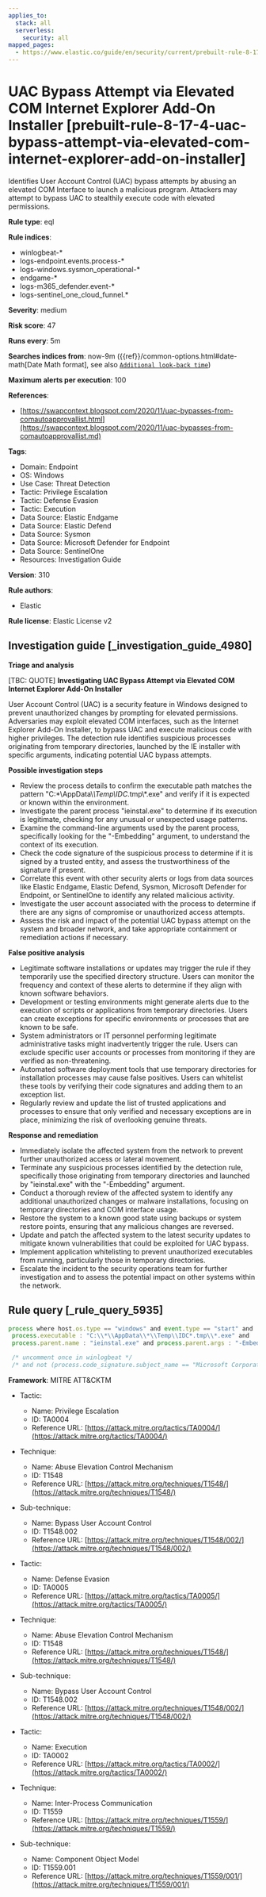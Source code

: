 ```yaml
---
applies_to:
  stack: all
  serverless:
    security: all
mapped_pages:
  - https://www.elastic.co/guide/en/security/current/prebuilt-rule-8-17-4-uac-bypass-attempt-via-elevated-com-internet-explorer-add-on-installer.html
---
```


# UAC Bypass Attempt via Elevated COM Internet Explorer Add-On Installer [prebuilt-rule-8-17-4-uac-bypass-attempt-via-elevated-com-internet-explorer-add-on-installer]

Identifies User Account Control (UAC) bypass attempts by abusing an elevated COM Interface to launch a malicious program. Attackers may attempt to bypass UAC to stealthily execute code with elevated permissions.

**Rule type**: eql

**Rule indices**:

* winlogbeat-*
* logs-endpoint.events.process-*
* logs-windows.sysmon_operational-*
* endgame-*
* logs-m365_defender.event-*
* logs-sentinel_one_cloud_funnel.*

**Severity**: medium

**Risk score**: 47

**Runs every**: 5m

**Searches indices from**: now-9m ({{ref}}/common-options.html#date-math[Date Math format], see also [`Additional look-back time`](docs-content://solutions/security/detect-and-alert/create-detection-rule.md#rule-schedule))

**Maximum alerts per execution**: 100

**References**:

* [https://swapcontext.blogspot.com/2020/11/uac-bypasses-from-comautoapprovallist.html](https://swapcontext.blogspot.com/2020/11/uac-bypasses-from-comautoapprovallist.md)

**Tags**:

* Domain: Endpoint
* OS: Windows
* Use Case: Threat Detection
* Tactic: Privilege Escalation
* Tactic: Defense Evasion
* Tactic: Execution
* Data Source: Elastic Endgame
* Data Source: Elastic Defend
* Data Source: Sysmon
* Data Source: Microsoft Defender for Endpoint
* Data Source: SentinelOne
* Resources: Investigation Guide

**Version**: 310

**Rule authors**:

* Elastic

**Rule license**: Elastic License v2

## Investigation guide [_investigation_guide_4980]

**Triage and analysis**

[TBC: QUOTE]
**Investigating UAC Bypass Attempt via Elevated COM Internet Explorer Add-On Installer**

User Account Control (UAC) is a security feature in Windows designed to prevent unauthorized changes by prompting for elevated permissions. Adversaries may exploit elevated COM interfaces, such as the Internet Explorer Add-On Installer, to bypass UAC and execute malicious code with higher privileges. The detection rule identifies suspicious processes originating from temporary directories, launched by the IE installer with specific arguments, indicating potential UAC bypass attempts.

**Possible investigation steps**

* Review the process details to confirm the executable path matches the pattern "C:\*\\AppData\\*\\Temp\\IDC*.tmp\\*.exe" and verify if it is expected or known within the environment.
* Investigate the parent process "ieinstal.exe" to determine if its execution is legitimate, checking for any unusual or unexpected usage patterns.
* Examine the command-line arguments used by the parent process, specifically looking for the "-Embedding" argument, to understand the context of its execution.
* Check the code signature of the suspicious process to determine if it is signed by a trusted entity, and assess the trustworthiness of the signature if present.
* Correlate this event with other security alerts or logs from data sources like Elastic Endgame, Elastic Defend, Sysmon, Microsoft Defender for Endpoint, or SentinelOne to identify any related malicious activity.
* Investigate the user account associated with the process to determine if there are any signs of compromise or unauthorized access attempts.
* Assess the risk and impact of the potential UAC bypass attempt on the system and broader network, and take appropriate containment or remediation actions if necessary.

**False positive analysis**

* Legitimate software installations or updates may trigger the rule if they temporarily use the specified directory structure. Users can monitor the frequency and context of these alerts to determine if they align with known software behaviors.
* Development or testing environments might generate alerts due to the execution of scripts or applications from temporary directories. Users can create exceptions for specific environments or processes that are known to be safe.
* System administrators or IT personnel performing legitimate administrative tasks might inadvertently trigger the rule. Users can exclude specific user accounts or processes from monitoring if they are verified as non-threatening.
* Automated software deployment tools that use temporary directories for installation processes may cause false positives. Users can whitelist these tools by verifying their code signatures and adding them to an exception list.
* Regularly review and update the list of trusted applications and processes to ensure that only verified and necessary exceptions are in place, minimizing the risk of overlooking genuine threats.

**Response and remediation**

* Immediately isolate the affected system from the network to prevent further unauthorized access or lateral movement.
* Terminate any suspicious processes identified by the detection rule, specifically those originating from temporary directories and launched by "ieinstal.exe" with the "-Embedding" argument.
* Conduct a thorough review of the affected system to identify any additional unauthorized changes or malware installations, focusing on temporary directories and COM interface usage.
* Restore the system to a known good state using backups or system restore points, ensuring that any malicious changes are reversed.
* Update and patch the affected system to the latest security updates to mitigate known vulnerabilities that could be exploited for UAC bypass.
* Implement application whitelisting to prevent unauthorized executables from running, particularly those in temporary directories.
* Escalate the incident to the security operations team for further investigation and to assess the potential impact on other systems within the network.


## Rule query [_rule_query_5935]

```js
process where host.os.type == "windows" and event.type == "start" and
 process.executable : "C:\\*\\AppData\\*\\Temp\\IDC*.tmp\\*.exe" and
 process.parent.name : "ieinstal.exe" and process.parent.args : "-Embedding"

 /* uncomment once in winlogbeat */
 /* and not (process.code_signature.subject_name == "Microsoft Corporation" and process.code_signature.trusted == true) */
```

**Framework**: MITRE ATT&CKTM

* Tactic:

    * Name: Privilege Escalation
    * ID: TA0004
    * Reference URL: [https://attack.mitre.org/tactics/TA0004/](https://attack.mitre.org/tactics/TA0004/)

* Technique:

    * Name: Abuse Elevation Control Mechanism
    * ID: T1548
    * Reference URL: [https://attack.mitre.org/techniques/T1548/](https://attack.mitre.org/techniques/T1548/)

* Sub-technique:

    * Name: Bypass User Account Control
    * ID: T1548.002
    * Reference URL: [https://attack.mitre.org/techniques/T1548/002/](https://attack.mitre.org/techniques/T1548/002/)

* Tactic:

    * Name: Defense Evasion
    * ID: TA0005
    * Reference URL: [https://attack.mitre.org/tactics/TA0005/](https://attack.mitre.org/tactics/TA0005/)

* Technique:

    * Name: Abuse Elevation Control Mechanism
    * ID: T1548
    * Reference URL: [https://attack.mitre.org/techniques/T1548/](https://attack.mitre.org/techniques/T1548/)

* Sub-technique:

    * Name: Bypass User Account Control
    * ID: T1548.002
    * Reference URL: [https://attack.mitre.org/techniques/T1548/002/](https://attack.mitre.org/techniques/T1548/002/)

* Tactic:

    * Name: Execution
    * ID: TA0002
    * Reference URL: [https://attack.mitre.org/tactics/TA0002/](https://attack.mitre.org/tactics/TA0002/)

* Technique:

    * Name: Inter-Process Communication
    * ID: T1559
    * Reference URL: [https://attack.mitre.org/techniques/T1559/](https://attack.mitre.org/techniques/T1559/)

* Sub-technique:

    * Name: Component Object Model
    * ID: T1559.001
    * Reference URL: [https://attack.mitre.org/techniques/T1559/001/](https://attack.mitre.org/techniques/T1559/001/)



